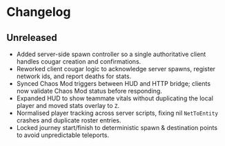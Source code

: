 # Changelog

## Unreleased

- Added server-side spawn controller so a single authoritative client handles cougar creation and confirmations.
- Reworked client cougar logic to acknowledge server spawns, register network ids, and report deaths for stats.
- Synced Chaos Mod triggers between HUD and HTTP bridge; clients now validate Chaos Mod status before responding.
- Expanded HUD to show teammate vitals without duplicating the local player and moved stats overlay to `Z`.
- Normalised player tracking across server scripts, fixing nil `NetToEntity` crashes and duplicate roster entries.
- Locked journey start/finish to deterministic spawn & destination points to avoid unpredictable teleports.
